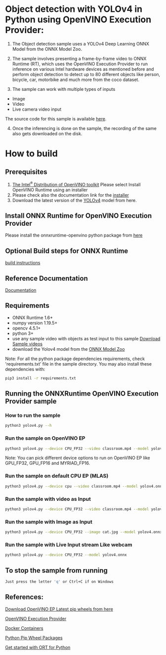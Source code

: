 # Object detection with YOLOv4 in Python using OpenVINO Execution Provider:

1. The Object detection sample uses a YOLOv4 Deep Learning ONNX Model from the ONNX Model Zoo.

2. The sample involves presenting a frame-by-frame video to ONNX Runtime (RT), which uses the OpenVINO Execution Provider to run inference on various Intel hardware devices as mentioned before and perform object detection to detect up to 80 different objects like person, bicycle, car, motorbike and much more from the coco dataset.

3. The sample can work with multiple types of inputs
* Image
* Video
* Live camera video input

The source code for this sample is available [here](https://github.com/microsoft/onnxruntime-inference-examples/tree/main/python/OpenVINO_EP/yolov4_object_detection).

4. Once the inferencing is done on the sample, the recording of the same also gets downloaded on the disk.

# How to build

## Prerequisites
1. [The Intel<sup>®</sup> Distribution of OpenVINO toolkit](https://docs.openvino.ai/latest/openvino_docs_install_guides_install_runtime.html)
   Please select Install OpenVINO Runtime using an installer 
2. Please check also the documentation link for the [installer](https://docs.openvino.ai/latest/openvino_docs_install_guides_installing_openvino_linux.html#doxid-openvino-docs-install-guides-installing-openvino-linux)
3. Download the latest version of the [YOLOv4](https://github.com/onnx/models/tree/master/vision/object_detection_segmentation/yolov4) model from here.

## Install ONNX Runtime for OpenVINO Execution Provider
Please install the onnxruntime-openvino python package from [here](https://github.com/intel/onnxruntime/releases/)

## Optional Build steps for ONNX Runtime
[build instructions](https://onnxruntime.ai/docs/build/eps.html#openvino)

## Reference Documentation
[Documentation](https://onnxruntime.ai/docs/execution-providers/OpenVINO-ExecutionProvider.html)

## Requirements
* ONNX Runtime 1.6+
* numpy version 1.19.5+
* opencv 4.5.1+
* python 3+
* use any sample video with objects as test input to this sample [Download Sample videos](https://github.com/intel-iot-devkit/sample-videos)
* download the Yolov4 model from the [ONNX Model Zoo](https://github.com/onnx/models/tree/main/vision/object_detection_segmentation/yolov4)

Note: For all the python package dependencies requirements, check 'requirements.txt' file in the sample directory. You may also install these dependencies with:
```bash
pip3 install -r requirements.txt
```

## Running the ONNXRuntime OpenVINO Execution Provider sample

### How to run the sample
```bash
python3 yolov4.py --h
```

### Run the sample on OpenVINO EP
```bash
python3 yolov4.py --device CPU_FP32 --video classroom.mp4 --model yolov4.onnx
```
Note: You can pick different device options to run on OpenVINO EP like GPU_FP32, GPU_FP16 and MYRIAD_FP16.

### Run the sample on default CPU EP (MLAS)
```bash
python3 yolov4.py --device cpu --video classroom.mp4 --model yolov4.onnx
```

### Run the sample with video as Input
```bash
python3 yolov4.py --device CPU_FP32 --video classroom.mp4 --model yolov4.onnx
```

### Run the sample with Image as Input
```bash
python3 yolov4.py --device CPU_FP32 --image cat.jpg --model yolov4.onnx
```

### Run the sample with Live Input stream Like webcam
```bash
python3 yolov4.py --device CPU_FP32 --model yolov4.onnx
```

## To stop the sample from running
```bash
Just press the letter 'q' or Ctrl+C if on Windows
```

## References:

[Download OpenVINO EP Latest pip wheels from here](https://github.com/intel/onnxruntime/releases/)

[OpenVINO Execution Provider](https://www.intel.com/content/www/us/en/artificial-intelligence/posts/faster-inferencing-with-one-line-of-code.html)

[Docker Containers](https://www.intel.com/content/www/us/en/artificial-intelligence/posts/openvino-execution-provider-docker-container.html)

[Python Pip Wheel Packages](https://www.intel.com/content/www/us/en/artificial-intelligence/posts/openvino-execution-provider-for-onnx-runtime.html)

[Get started with ORT for Python](https://onnxruntime.ai/docs/get-started/with-python.html)

